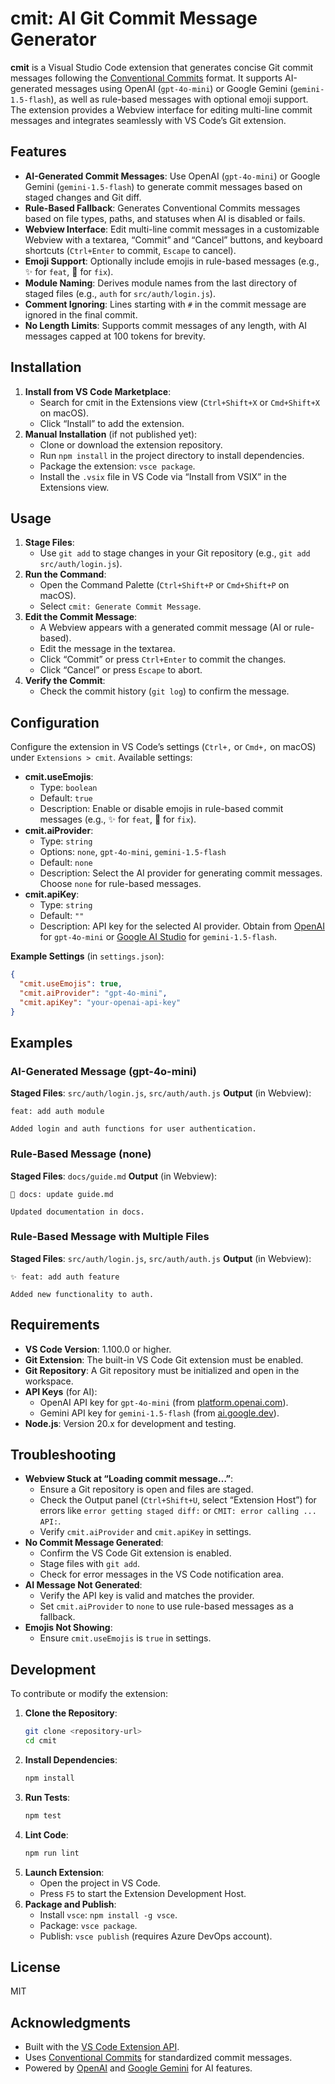 # cmit: AI Git Commit Message Generator

**cmit** is a Visual Studio Code extension that generates concise Git commit messages following the [Conventional Commits](https://www.conventionalcommits.org/) format. It supports AI-generated messages using OpenAI (`gpt-4o-mini`) or Google Gemini (`gemini-1.5-flash`), as well as rule-based messages with optional emoji support. The extension provides a Webview interface for editing multi-line commit messages and integrates seamlessly with VS Code’s Git extension.

## Features

- **AI-Generated Commit Messages**: Use OpenAI (`gpt-4o-mini`) or Google Gemini (`gemini-1.5-flash`) to generate commit messages based on staged changes and Git diff.
- **Rule-Based Fallback**: Generates Conventional Commits messages based on file types, paths, and statuses when AI is disabled or fails.
- **Webview Interface**: Edit multi-line commit messages in a customizable Webview with a textarea, “Commit” and “Cancel” buttons, and keyboard shortcuts (`Ctrl+Enter` to commit, `Escape` to cancel).
- **Emoji Support**: Optionally include emojis in rule-based messages (e.g., ✨ for `feat`, 🐛 for `fix`).
- **Module Naming**: Derives module names from the last directory of staged files (e.g., `auth` for `src/auth/login.js`).
- **Comment Ignoring**: Lines starting with `#` in the commit message are ignored in the final commit.
- **No Length Limits**: Supports commit messages of any length, with AI messages capped at 100 tokens for brevity.

## Installation

1. **Install from VS Code Marketplace**:
   - Search for cmit in the Extensions view (`Ctrl+Shift+X` or `Cmd+Shift+X` on macOS).
   - Click “Install” to add the extension.
2. **Manual Installation** (if not published yet):
   - Clone or download the extension repository.
   - Run `npm install` in the project directory to install dependencies.
   - Package the extension: `vsce package`.
   - Install the `.vsix` file in VS Code via “Install from VSIX” in the Extensions view.

## Usage

1. **Stage Files**:
   - Use `git add` to stage changes in your Git repository (e.g., `git add src/auth/login.js`).
2. **Run the Command**:
   - Open the Command Palette (`Ctrl+Shift+P` or `Cmd+Shift+P` on macOS).
   - Select `cmit: Generate Commit Message`.
3. **Edit the Commit Message**:
   - A Webview appears with a generated commit message (AI or rule-based).
   - Edit the message in the textarea.
   - Click “Commit” or press `Ctrl+Enter` to commit the changes.
   - Click “Cancel” or press `Escape` to abort.
4. **Verify the Commit**:
   - Check the commit history (`git log`) to confirm the message.

## Configuration

Configure the extension in VS Code’s settings (`Ctrl+,` or `Cmd+,` on macOS) under `Extensions > cmit`. Available settings:

- **cmit.useEmojis**:
  - Type: `boolean`
  - Default: `true`
  - Description: Enable or disable emojis in rule-based commit messages (e.g., ✨ for `feat`, 🐛 for `fix`).
- **cmit.aiProvider**:
  - Type: `string`
  - Options: `none`, `gpt-4o-mini`, `gemini-1.5-flash`
  - Default: `none`
  - Description: Select the AI provider for generating commit messages. Choose `none` for rule-based messages.
- **cmit.apiKey**:
  - Type: `string`
  - Default: `""`
  - Description: API key for the selected AI provider. Obtain from [OpenAI](https://platform.openai.com) for `gpt-4o-mini` or [Google AI Studio](https://ai.google.dev) for `gemini-1.5-flash`.

**Example Settings** (in `settings.json`):

```json
{
  "cmit.useEmojis": true,
  "cmit.aiProvider": "gpt-4o-mini",
  "cmit.apiKey": "your-openai-api-key"
}
```

## Examples

### AI-Generated Message (gpt-4o-mini)

**Staged Files**: `src/auth/login.js`, `src/auth/auth.js`
**Output** (in Webview):

```
feat: add auth module

Added login and auth functions for user authentication.
```

### Rule-Based Message (none)

**Staged Files**: `docs/guide.md`
**Output** (in Webview):

```
📝 docs: update guide.md

Updated documentation in docs.
```

### Rule-Based Message with Multiple Files

**Staged Files**: `src/auth/login.js`, `src/auth/auth.js`
**Output** (in Webview):

```
✨ feat: add auth feature

Added new functionality to auth.
```

## Requirements

- **VS Code Version**: 1.100.0 or higher.
- **Git Extension**: The built-in VS Code Git extension must be enabled.
- **Git Repository**: A Git repository must be initialized and open in the workspace.
- **API Keys** (for AI):
  - OpenAI API key for `gpt-4o-mini` (from [platform.openai.com](https://platform.openai.com)).
  - Gemini API key for `gemini-1.5-flash` (from [ai.google.dev](https://ai.google.dev)).
- **Node.js**: Version 20.x for development and testing.

## Troubleshooting

- **Webview Stuck at “Loading commit message…”**:
  - Ensure a Git repository is open and files are staged.
  - Check the Output panel (`Ctrl+Shift+U`, select “Extension Host”) for errors like `error getting staged diff:` or `CMIT: error calling ... API:`.
  - Verify `cmit.aiProvider` and `cmit.apiKey` in settings.
- **No Commit Message Generated**:
  - Confirm the VS Code Git extension is enabled.
  - Stage files with `git add`.
  - Check for error messages in the VS Code notification area.
- **AI Message Not Generated**:
  - Verify the API key is valid and matches the provider.
  - Set `cmit.aiProvider` to `none` to use rule-based messages as a fallback.
- **Emojis Not Showing**:
  - Ensure `cmit.useEmojis` is `true` in settings.

## Development

To contribute or modify the extension:

1. **Clone the Repository**:
   ```bash
   git clone <repository-url>
   cd cmit
   ```
2. **Install Dependencies**:
   ```bash
   npm install
   ```
3. **Run Tests**:
   ```bash
   npm test
   ```
4. **Lint Code**:
   ```bash
   npm run lint
   ```
5. **Launch Extension**:
   - Open the project in VS Code.
   - Press `F5` to start the Extension Development Host.
6. **Package and Publish**:
   - Install `vsce`: `npm install -g vsce`.
   - Package: `vsce package`.
   - Publish: `vsce publish` (requires Azure DevOps account).

## License

MIT

## Acknowledgments

- Built with the [VS Code Extension API](https://code.visualstudio.com/api).
- Uses [Conventional Commits](https://www.conventionalcommits.org/) for standardized commit messages.
- Powered by [OpenAI](https://openai.com) and [Google Gemini](https://ai.google.dev) for AI features.
